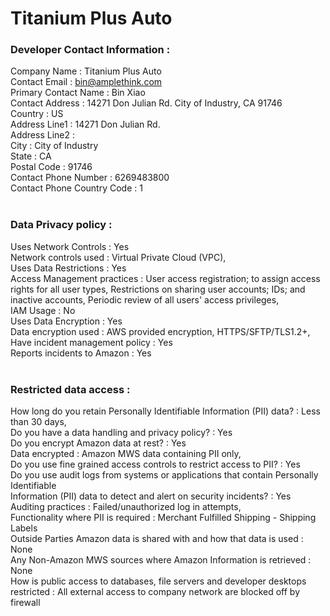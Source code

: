# Titanium Plus Auto
### Developer Contact Information :
Company Name : Titanium Plus Auto</br>
Contact Email : bin@amplethink.com</br>
Primary Contact Name : Bin Xiao</br>
Contact Address : 14271 Don Julian Rd. City of Industry, CA 91746</br>
Country : US</br>
Address Line1 : 14271 Don Julian Rd.</br>
Address Line2 :</br>
City : City of Industry</br>
State : CA</br>
Postal Code : 91746</br>
Contact Phone Number : 6269483800</br>
Contact Phone Country Code : 1</br>
</br>
### Data Privacy policy :
Uses Network Controls : Yes</br>
Network controls used : Virtual Private Cloud (VPC),</br>
Uses Data Restrictions : Yes</br>
Access Management practices : User access registration; to assign access rights for all user types, Restrictions on sharing user accounts; IDs; and inactive accounts, Periodic review of all users' access privileges,</br>
IAM Usage : No</br>
Uses Data Encryption : Yes</br>
Data encryption used : AWS provided encryption, HTTPS/SFTP/TLS1.2+,</br>
Have incident management policy : Yes</br>
Reports incidents to Amazon : Yes</br>
</br>
### Restricted data access :
How long do you retain Personally Identifiable Information (PII) data? : Less than 30 days,</br>
Do you have a data handling and privacy policy? : Yes</br>
Do you encrypt Amazon data at rest? : Yes</br>
Data encrypted : Amazon MWS data containing PII only,</br>
Do you use fine grained access controls to restrict access to PII? : Yes</br>
Do you use audit logs from systems or applications that contain Personally Identifiable</br>
Information (PII) data to detect and alert on security incidents? : Yes</br>
Auditing practices : Failed/unauthorized log in attempts,</br>
Functionality where PII is required : Merchant Fulfilled Shipping - Shipping Labels</br>
Outside Parties Amazon data is shared with and how that data is used : None</br>
Any Non-Amazon MWS sources where Amazon Information is retrieved : None</br>
How is public access to databases, file servers and developer desktops restricted : All external access to company network are blocked off by firewall</br>

